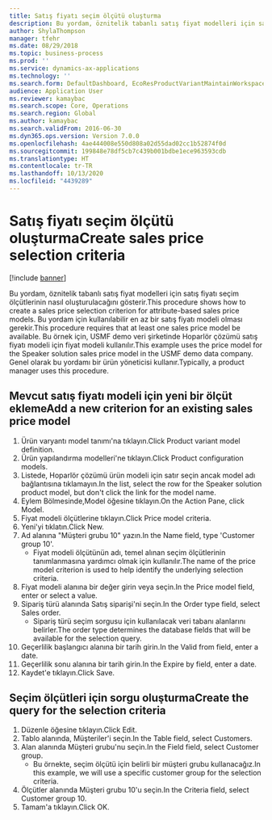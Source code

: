 ```yaml
---
title: Satış fiyatı seçim ölçütü oluşturma
description: Bu yordam, öznitelik tabanlı satış fiyat modelleri için satış fiyatı seçim ölçütlerinin nasıl oluşturulacağını gösterir.
author: ShylaThompson
manager: tfehr
ms.date: 08/29/2018
ms.topic: business-process
ms.prod: ''
ms.service: dynamics-ax-applications
ms.technology: ''
ms.search.form: DefaultDashboard, EcoResProductVariantMaintainWorkspace, PCProductConfigurationModelListPage, PCPriceModelSelectionCriteria, SysQueryForm, SysQueryTableLookUp, SysQueryFieldLookUp
audience: Application User
ms.reviewer: kamaybac
ms.search.scope: Core, Operations
ms.search.region: Global
ms.author: kamaybac
ms.search.validFrom: 2016-06-30
ms.dyn365.ops.version: Version 7.0.0
ms.openlocfilehash: 4ae444008e550d808a02d55dad02cc1b52874f0d
ms.sourcegitcommit: 199848e78df5cb7c439b001bdbe1ece963593cdb
ms.translationtype: HT
ms.contentlocale: tr-TR
ms.lasthandoff: 10/13/2020
ms.locfileid: "4439289"
---
```

# <a name="create-sales-price-selection-criteria"></a><span data-ttu-id="4a1d8-103">Satış fiyatı seçim ölçütü oluşturma</span><span class="sxs-lookup"><span data-stu-id="4a1d8-103">Create sales price selection criteria</span></span>

[!include [banner](../../includes/banner.md)]

<span data-ttu-id="4a1d8-104">Bu yordam, öznitelik tabanlı satış fiyat modelleri için satış fiyatı seçim ölçütlerinin nasıl oluşturulacağını gösterir.</span><span class="sxs-lookup"><span data-stu-id="4a1d8-104">This procedure shows how to create a sales price selection criterion for attribute-based sales price models.</span></span> <span data-ttu-id="4a1d8-105">Bu yordam için kullanılabilir en az bir satış fiyatı modeli olması gerekir.</span><span class="sxs-lookup"><span data-stu-id="4a1d8-105">This procedure requires that at least one sales price model be available.</span></span> <span data-ttu-id="4a1d8-106">Bu örnek için, USMF demo veri şirketinde Hoparlör çözümü satış fiyatı modeli için fiyat modeli kullanılır.</span><span class="sxs-lookup"><span data-stu-id="4a1d8-106">This example uses the price model for the Speaker solution sales price model in the USMF demo data company.</span></span> <span data-ttu-id="4a1d8-107">Genel olarak bu yordamı bir ürün yöneticisi kullanır.</span><span class="sxs-lookup"><span data-stu-id="4a1d8-107">Typically, a product manager uses this procedure.</span></span>


## <a name="add-a-new-criterion-for-an-existing-sales-price-model"></a><span data-ttu-id="4a1d8-108">Mevcut satış fiyatı modeli için yeni bir ölçüt ekleme</span><span class="sxs-lookup"><span data-stu-id="4a1d8-108">Add a new criterion for an existing sales price model</span></span>
1. <span data-ttu-id="4a1d8-109">Ürün varyantı model tanımı'na tıklayın.</span><span class="sxs-lookup"><span data-stu-id="4a1d8-109">Click Product variant model definition.</span></span>
2. <span data-ttu-id="4a1d8-110">Ürün yapılandırma modelleri'ne tıklayın.</span><span class="sxs-lookup"><span data-stu-id="4a1d8-110">Click Product configuration models.</span></span>
3. <span data-ttu-id="4a1d8-111">Listede, Hoparlör çözümü ürün modeli için satır seçin ancak model adı bağlantısına tıklamayın.</span><span class="sxs-lookup"><span data-stu-id="4a1d8-111">In the list, select the row for the Speaker solution product model, but don't click the link for the model name.</span></span>
4. <span data-ttu-id="4a1d8-112">Eylem Bölmesinde,Model öğesine tıklayın.</span><span class="sxs-lookup"><span data-stu-id="4a1d8-112">On the Action Pane, click Model.</span></span>
5. <span data-ttu-id="4a1d8-113">Fiyat modeli ölçütlerine tıklayın.</span><span class="sxs-lookup"><span data-stu-id="4a1d8-113">Click Price model criteria.</span></span>
6. <span data-ttu-id="4a1d8-114">Yeni'yi tıklatın.</span><span class="sxs-lookup"><span data-stu-id="4a1d8-114">Click New.</span></span>
7. <span data-ttu-id="4a1d8-115">Ad alanına "Müşteri grubu 10" yazın.</span><span class="sxs-lookup"><span data-stu-id="4a1d8-115">In the Name field, type 'Customer group 10'.</span></span>
    * <span data-ttu-id="4a1d8-116">Fiyat modeli ölçütünün adı, temel alınan seçim ölçütlerinin tanımlanmasına yardımcı olmak için kullanılır.</span><span class="sxs-lookup"><span data-stu-id="4a1d8-116">The name of the price model criterion is used to help identify the underlying selection criteria.</span></span>  
8. <span data-ttu-id="4a1d8-117">Fiyat modeli alanına bir değer girin veya seçin.</span><span class="sxs-lookup"><span data-stu-id="4a1d8-117">In the Price model field, enter or select a value.</span></span>
9. <span data-ttu-id="4a1d8-118">Sipariş türü alanında Satış siparişi'ni seçin.</span><span class="sxs-lookup"><span data-stu-id="4a1d8-118">In the Order type field, select Sales order.</span></span>
    * <span data-ttu-id="4a1d8-119">Sipariş türü seçim sorgusu için kullanılacak veri tabanı alanlarını belirler.</span><span class="sxs-lookup"><span data-stu-id="4a1d8-119">The order type determines the database fields that will be available for the selection query.</span></span>  
10. <span data-ttu-id="4a1d8-120">Geçerlilik başlangıcı alanına bir tarih girin.</span><span class="sxs-lookup"><span data-stu-id="4a1d8-120">In the Valid from field, enter a date.</span></span>
11. <span data-ttu-id="4a1d8-121">Geçerlilik sonu alanına bir tarih girin.</span><span class="sxs-lookup"><span data-stu-id="4a1d8-121">In the Expire by field, enter a date.</span></span>
12. <span data-ttu-id="4a1d8-122">Kaydet'e tıklayın.</span><span class="sxs-lookup"><span data-stu-id="4a1d8-122">Click Save.</span></span>

## <a name="create-the-query-for-the-selection-criteria"></a><span data-ttu-id="4a1d8-123">Seçim ölçütleri için sorgu oluşturma</span><span class="sxs-lookup"><span data-stu-id="4a1d8-123">Create the query for the selection criteria</span></span>
1. <span data-ttu-id="4a1d8-124">Düzenle öğesine tıklayın.</span><span class="sxs-lookup"><span data-stu-id="4a1d8-124">Click Edit.</span></span>
2. <span data-ttu-id="4a1d8-125">Tablo alanında, Müşteriler'i seçin.</span><span class="sxs-lookup"><span data-stu-id="4a1d8-125">In the Table field, select Customers.</span></span> 
3. <span data-ttu-id="4a1d8-126">Alan alanında Müşteri grubu'nu seçin.</span><span class="sxs-lookup"><span data-stu-id="4a1d8-126">In the Field field, select Customer group.</span></span>
    * <span data-ttu-id="4a1d8-127">Bu örnekte, seçim ölçütü için belirli bir müşteri grubu kullanacağız.</span><span class="sxs-lookup"><span data-stu-id="4a1d8-127">In this example, we will use a specific customer group for the selection criteria.</span></span>  
4. <span data-ttu-id="4a1d8-128">Ölçütler alanında Müşteri grubu 10'u seçin.</span><span class="sxs-lookup"><span data-stu-id="4a1d8-128">In the Criteria field, select Customer group 10.</span></span> 
5. <span data-ttu-id="4a1d8-129">Tamam'a tıklayın.</span><span class="sxs-lookup"><span data-stu-id="4a1d8-129">Click OK.</span></span>

